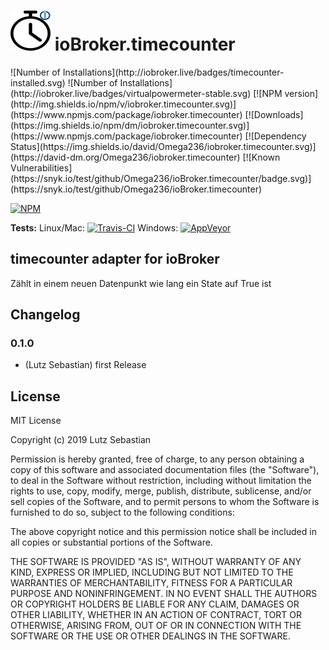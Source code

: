 <h1>
	<img src="admin/timecounter.png" width="64"/>
	ioBroker.timecounter
</h1>
![Number of Installations](http://iobroker.live/badges/timecounter-installed.svg) ![Number of Installations](http://iobroker.live/badges/virtualpowermeter-stable.svg) 
[![NPM version](http://img.shields.io/npm/v/iobroker.timecounter.svg)](https://www.npmjs.com/package/iobroker.timecounter)
[![Downloads](https://img.shields.io/npm/dm/iobroker.timecounter.svg)](https://www.npmjs.com/package/iobroker.timecounter)
[![Dependency Status](https://img.shields.io/david/Omega236/iobroker.timecounter.svg)](https://david-dm.org/Omega236/iobroker.timecounter)
[![Known Vulnerabilities](https://snyk.io/test/github/Omega236/ioBroker.timecounter/badge.svg)](https://snyk.io/test/github/Omega236/ioBroker.timecounter)

[![NPM](https://nodei.co/npm/iobroker.timecounter.png?downloads=true)](https://nodei.co/npm/iobroker.timecounter/)

**Tests:** Linux/Mac: [![Travis-CI](http://img.shields.io/travis/Omega236/ioBroker.timecounter/master.svg)](https://travis-ci.org/Omega236/ioBroker.timecounter)
Windows: [![AppVeyor](https://ci.appveyor.com/api/projects/status/github/Omega236/ioBroker.timecounter?branch=master&svg=true)](https://ci.appveyor.com/project/Omega236/ioBroker-timecounter/)

## timecounter adapter for ioBroker

Zählt in einem neuen Datenpunkt wie lang ein State auf True ist


## Changelog

### 0.1.0
* (Lutz Sebastian) first Release


## License
MIT License

Copyright (c) 2019 Lutz Sebastian

Permission is hereby granted, free of charge, to any person obtaining a copy
of this software and associated documentation files (the "Software"), to deal
in the Software without restriction, including without limitation the rights
to use, copy, modify, merge, publish, distribute, sublicense, and/or sell
copies of the Software, and to permit persons to whom the Software is
furnished to do so, subject to the following conditions:

The above copyright notice and this permission notice shall be included in all
copies or substantial portions of the Software.

THE SOFTWARE IS PROVIDED "AS IS", WITHOUT WARRANTY OF ANY KIND, EXPRESS OR
IMPLIED, INCLUDING BUT NOT LIMITED TO THE WARRANTIES OF MERCHANTABILITY,
FITNESS FOR A PARTICULAR PURPOSE AND NONINFRINGEMENT. IN NO EVENT SHALL THE
AUTHORS OR COPYRIGHT HOLDERS BE LIABLE FOR ANY CLAIM, DAMAGES OR OTHER
LIABILITY, WHETHER IN AN ACTION OF CONTRACT, TORT OR OTHERWISE, ARISING FROM,
OUT OF OR IN CONNECTION WITH THE SOFTWARE OR THE USE OR OTHER DEALINGS IN THE
SOFTWARE.
